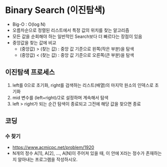 # Binary Search (이진탐색)
- Big-O : O(log N)
- 오름차순으로 정렬된 리스트에서 특정 값의 위치를 찾는 알고리즘
- 모든 값을 순회해야 하는 일반적인 Search보다 더 빠르다는 장점이 있음
- 중앙값을 찾는 값에 비교
  + (중앙값) > (찾는 값) : 중앙 값 기준으로 왼쪽(작은 부분)을 탐색
  + (중앙값) < (찾는 값) : 중앙 값 기준으로 오른쪽(큰 부분)을 탐색   

## 이진탐색 프로세스
1. left를 0으로 초기화, right를 검색하는 리스트(배열)의 마지막 원소의 인덱스로 초기화
2. mid 변수를 (left+right)/2로 설정하며 계속해서 탐색
3. left > right가 되는 순간 탐색이 종료되고 그전에 해당 값을 찾으면 종료

## 코딩
### 수 찾기
- https://www.acmicpc.net/problem/1920
- N개의 정수 A[1], A[2], …, A[N]이 주어져 있을 때, 이 안에 X라는 정수가 존재하는지 알아내는 프로그램을 작성하시오.
